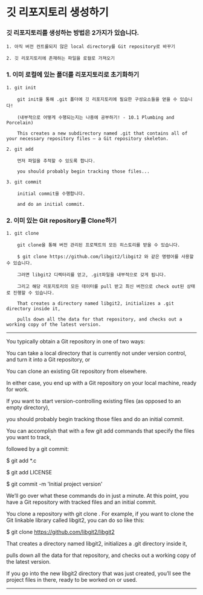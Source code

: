 
# 깃 리포지토리 생성하기

### 깃 리포지토리를 생성하는 방법은 2가지가 있습니다.

    1. 아직 버전 컨트롤되지 않은 local directory를 Git repository로 바꾸기
    
    2. 깃 리포지토리에 존재하는 파일을 로컬로 가져오기
    
### 1. 이미 로컬에 있는 폴더를 리포지토리로 초기화하기

    1. git init
        
        git init을 통해 .git 폴더에 깃 리포지토리에 필요한 구성요소들을 얻을 수 있습니다! 
        
        (내부적으로 어떻게 수행되는지는 나중에 공부하기! - 10.1 Plumbing and Porcelain)
        
        This creates a new subdirectory named .git that contains all of your necessary repository files — a Git repository skeleton. 
        
    2. git add
    
        먼저 파일을 추적할 수 있도록 합니다.
        
        you should probably begin tracking those files...
        
    3. git commit
    
        initial commit을 수행합니다.
        
        and do an initial commit.
        
### 2. 이미 있는 Git repository를 Clone하기

    1. git clone
    
        git clone을 통해 버전 관리된 프로젝트의 모든 히스토리를 받을 수 있습니다.
        
        $ git clone https://github.com/libgit2/libgit2 와 같은 명령어를 사용할 수 있습니다.
        
        그러면 libgit2 디렉터리를 얻고, .git파일을 내부적으로 갖게 됩니다.
        
        그리고 해당 리포지토리의 모든 데이터를 pull 받고 최신 버전으로 check out된 상태로 진행할 수 있습니다.
        
        That creates a directory named libgit2, initializes a .git directory inside it, 
        
        pulls down all the data for that repository, and checks out a working copy of the latest version. 
-----------
    
You typically obtain a Git repository in one of two ways:

You can take a local directory that is currently not under version control, and turn it into a Git repository, or

You can clone an existing Git repository from elsewhere.

In either case, you end up with a Git repository on your local machine, ready for work.

If you want to start version-controlling existing files (as opposed to an empty directory), 

you should probably begin tracking those files and do an initial commit. 

You can accomplish that with a few git add commands that specify the files you want to track, 

followed by a git commit:

$ git add *.c

$ git add LICENSE

$ git commit -m 'Initial project version'

We’ll go over what these commands do in just a minute. At this point, you have a Git repository with tracked files and an initial commit.

You clone a repository with git clone <url>. For example, if you want to clone the Git linkable library called libgit2, you can do so like this:

$ git clone https://github.com/libgit2/libgit2

That creates a directory named libgit2, initializes a .git directory inside it, 

pulls down all the data for that repository, and checks out a working copy of the latest version. 

If you go into the new libgit2 directory that was just created, you’ll see the project files in there, ready to be worked on or used.

-------------
